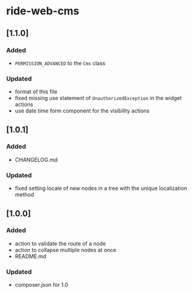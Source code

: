 # ride-web-cms

## [1.1.0]

### Added
- ```PERMISSION_ADVANCED``` to the ```Cms``` class

### Updated
- format of this file
- fixed missing use statement of ```UnauthorizedException``` in the widget actions
- use date time form component for the visibility actions

## [1.0.1]

### Added
- CHANGELOG.md

### Updated
- fixed setting locale of new nodes in a tree with the unique localization method

## [1.0.0]

### Added
- action to validate the route of a node
- action to collapse multiple nodes at once
- README.md

### Updated 
- composer.json for 1.0
